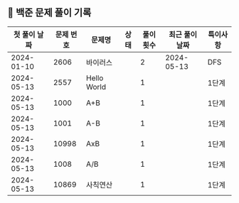 ## 🚀 백준 문제 풀이 기록

| **첫 풀이 날짜** | **문제 번호** | **문제명**     | **상태** | **풀이 횟수** | **최근 풀이 날짜** | **특이사항** |
|-------------|-----------|-------------|--------|-----------|--------------|----------|
| 2024-01-10  | 2606      | 바이러스        |        | 2         | 2024-05-13   | DFS      |
| 2024-05-13  | 2557      | Hello World |        | 1         |              | 1단계      |
| 2024-05-13  | 1000      | A+B         |        | 1         |              | 1단계      |
| 2024-05-13  | 1001      | A-B         |        | 1         |              | 1단계      |
| 2024-05-13  | 10998     | AxB         |        | 1         |              | 1단계      |
| 2024-05-13  | 1008      | A/B         |        | 1         |              | 1단계      |
| 2024-05-13  | 10869     | 사칙연산        |        | 1         |              | 1단계      |